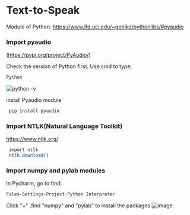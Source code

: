 # Text-to-Speak

Module of Python:
https://www.lfd.uci.edu/~gohlke/pythonlibs/#pyaudio

### Import pyaudio
(https://pypi.org/project/PyAudio/)

Check the version of Python first. Use cmd to type:
```sh
Python
```
![python -v](https://user-images.githubusercontent.com/90267793/145693138-6a5253f0-6ca7-4b0c-9ba6-52e3b057eacf.png)

install Pyaudio module
```sh
 pip install pyaudio
```

### Import NTLK(Natural Language Toolkit)
https://www.nltk.org/

```sh
 import ntlk
 ntlk.download()
```

### Import numpy and pylab modules

In Pycharm, go to find:

```sh
Files-Settings-Project-Python Interpreter
```

Click "+" ,find "numpy" and "pylab" to install the packages
![image](https://user-images.githubusercontent.com/90267793/145693405-a017faec-236e-4282-adae-70419ef9e6fe.png)

